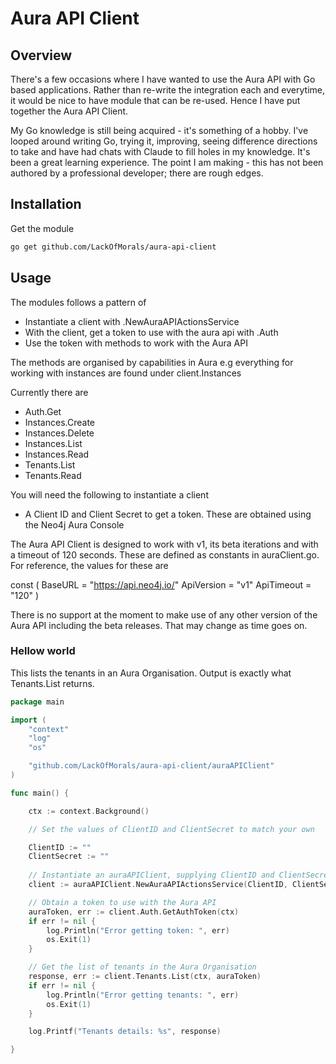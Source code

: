 # Aura API Client

## Overview
There's a few occasions where I have wanted to use the Aura API  with Go based applications.  Rather than re-write the integration each and everytime, it would be nice to have module that can be re-used.  Hence I have put together the Aura API Client. 

My Go knowledge is still being acquired - it's something of a hobby. I've looped around writing Go, trying it, improving, seeing difference directions to take and have had chats with Claude to fill holes in my knowledge.  It's been a great learning experience.   The point I am making - this has not been authored by a professional developer; there are rough edges. 

## Installation

Get the module
```bash
go get github.com/LackOfMorals/aura-api-client
```

## Usage
The modules follows a pattern of 

- Instantiate a client with .NewAuraAPIActionsService
- With the client, get a token to use with the aura api with .Auth
- Use the token with methods to work with the Aura API

The methods are organised by capabilities in Aura e.g everything for working with instances are found under client.Instances

Currently there are

- Auth.Get
- Instances.Create
- Instances.Delete
- Instances.List
- Instances.Read
- Tenants.List
- Tenants.Read

You will need the following to instantiate a client
 - A Client ID and Client Secret to get a token.  These are obtained using the Neo4j Aura Console


The Aura API Client is designed to work with v1, its beta iterations and with a timeout of 120 seconds.  These are defined as constants in auraClient.go.  For reference, the values for these are

const (
	BaseURL    = "https://api.neo4j.io/"
	ApiVersion = "v1"
	ApiTimeout = "120"
)

There is no support at the moment to make use of any other version of the Aura API including the beta releases.  That may change as time goes on.   
	
### Hellow world

This lists the tenants in an Aura Organisation. Output is exactly what Tenants.List returns. 

```go
package main

import (
	"context"
	"log"
	"os"

	"github.com/LackOfMorals/aura-api-client/auraAPIClient"
)

func main() {

	ctx := context.Background()

	// Set the values of ClientID and ClientSecret to match your own

	ClientID := ""
	ClientSecret := ""
	
	// Instantiate an auraAPIClient, supplying ClientID and ClientSecret
	client := auraAPIClient.NewAuraAPIActionsService(ClientID, ClientSecret)

	// Obtain a token to use with the Aura API
	auraToken, err := client.Auth.GetAuthToken(ctx)
	if err != nil {
		log.Println("Error getting token: ", err)
		os.Exit(1)
	}

	// Get the list of tenants in the Aura Organisation
	response, err := client.Tenants.List(ctx, auraToken)
	if err != nil {
		log.Println("Error getting tenants: ", err)
		os.Exit(1)
	}

	log.Printf("Tenants details: %s", response)

}
```
